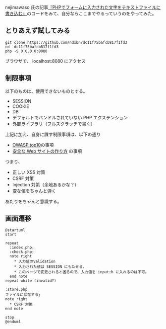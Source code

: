 nejimawaso 氏の記事[『PHPでフォームに入力された文字をテキストファイルに書き込む』](https://qiita.com/nejimawaso/items/dc11f75bafcb817f1fd3)のコードをみて、自分ならここまでやるっていうのをやってみた。

## とりあえず試してみる

```
git clone https://github.com/ndxbn/dc11f75bafcb817f1fd3
cd  dc11f75bafcb817f1fd3
php -S 0.0.0.0:8080
```

ブラウザで、 localhost:8080 にアクセス


## 制限事項

以下のものは、使用できないものとする。

- SESSION
- COOKIE
- DB
- デフォルトでバンドルされていない PHP エクステンション
- 外部ライブラリ（フルスクラッチで書く）

上記に加え、自身に課す制限事項は、以下の通り

- [OWASP top10](https://www.owasp.org/index.php/Category:OWASP_Top_Ten_Project)の事項
- [安全な Web サイトの作り方](https://www.ipa.go.jp/security/vuln/websecurity.html) の事項

つまり、

- 正しい XSS 対策
- CSRF 対策
- Injection 対策（余地あるかな？）
- 変な値をちゃんと弾く

あたりをちゃんと意識する。

## 画面遷移

```plantuml
@startuml
start

repeat
  :index.php;
  :check.php;
  note right
    * 入力値のValidation
    * 入力された値は SESSION にもたせる。
    * このページで変更されると困るので、入力値を input:h に入れるのは不可。
  end note
repeat while (invalid?)

:store.php
ファイルに保存する;
note right
  * CSRF 対策
end note

stop
@enduml
```

